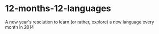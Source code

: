 12-months-12-languages
======================

A new year's resolution to learn (or rather, explore) a new language every month in 2014
